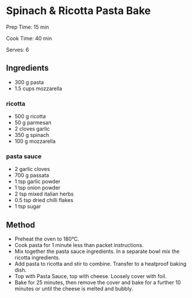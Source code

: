 # Spinach \& Ricotta Pasta Bake

Prep Time: 15 min

Cook Time: 40 min

Serves: 6
## Ingredients
* 300 g pasta
* 1.5 cups mozzarella

### ricotta
* 500 g ricotta
* 50 g parmesan
* 2 cloves garlic
* 350 g spinach
* 100 g mozzarella

### pasta sauce
* 2 garlic cloves
* 700 g passata
* 1 tsp garlic powder
* 1 tsp onion powder
* 2 tsp mixed italian herbs
* 0.5 tsp dried chilli flakes
* 1 tsp sugar


## Method
* Preheat the oven to 180°C.
* Cook pasta for 1 minute less than packet instructions.
* Mix together the pasta sauce ingredients. In a separate bowl mix the ricotta ingredients.
* Add pasta to ricotta and stir to combine. Transfer to a heatproof baking dish.
* Top with Pasta Sauce, top with cheese. Loosely cover with foil.
* Bake for 25 minutes, then remove the cover and bake for a further 10 minutes or until the cheese is melted and bubbly.
